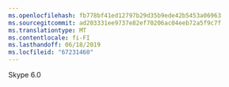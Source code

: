 ```yaml
---
ms.openlocfilehash: fb778bf41ed12797b29d35b9ede42b5453a06963
ms.sourcegitcommit: ad203331ee9737e82ef70206ac04eeb72a5f9c7f
ms.translationtype: MT
ms.contentlocale: fi-FI
ms.lasthandoff: 06/18/2019
ms.locfileid: "67231460"
---
```

Skype 6.0